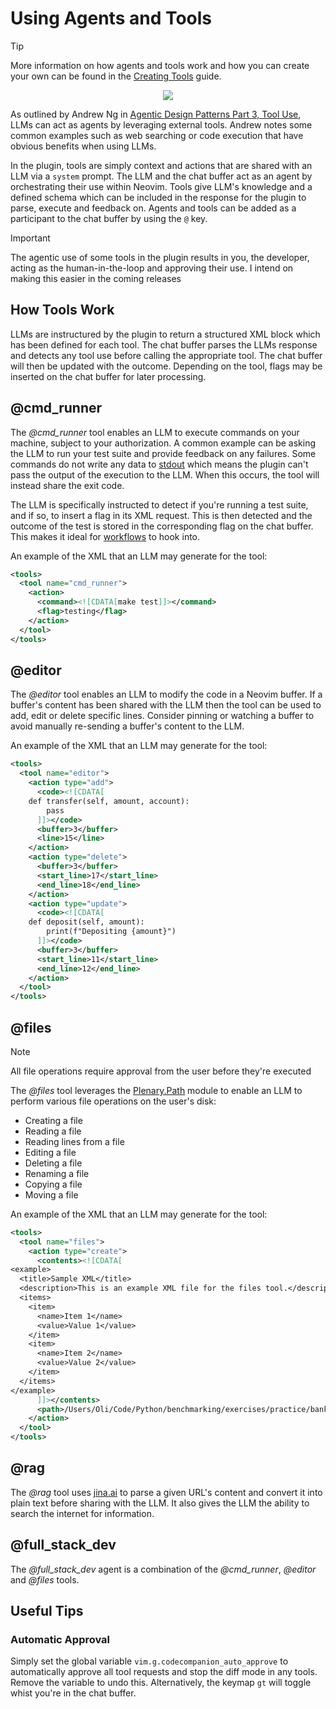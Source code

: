 # Using Agents and Tools

> [!TIP]
> More information on how agents and tools work and how you can create your own can be found in the [Creating Tools](/extending/tools.md) guide.

<p align="center">
<img src="https://github.com/user-attachments/assets/f4a5d52a-0de5-422d-a054-f7e97bb76f62" />
</p>

As outlined by Andrew Ng in [Agentic Design Patterns Part 3, Tool Use](https://www.deeplearning.ai/the-batch/agentic-design-patterns-part-3-tool-use), LLMs can act as agents by leveraging external tools. Andrew notes some common examples such as web searching or code execution that have obvious benefits when using LLMs.

In the plugin, tools are simply context and actions that are shared with an LLM via a `system` prompt. The LLM and the chat buffer act as an agent by orchestrating their use within Neovim. Tools give LLM's knowledge and a defined schema which can be included in the response for the plugin to parse, execute and feedback on. Agents and tools can be added as a participant to the chat buffer by using the `@` key.

> [!IMPORTANT]
> The agentic use of some tools in the plugin results in you, the developer, acting as the human-in-the-loop and
> approving their use. I intend on making this easier in the coming releases

## How Tools Work

LLMs are instructured by the plugin to return a structured XML block which has been defined for each tool. The chat buffer parses the LLMs response and detects any tool use before calling the appropriate tool. The chat buffer will then be updated with the outcome. Depending on the tool, flags may be inserted on the chat buffer for later processing.

## @cmd_runner

The _@cmd_runner_ tool enables an LLM to execute commands on your machine, subject to your authorization. A common example can be asking the LLM to run your test suite and provide feedback on any failures. Some commands do not write any data to [stdout](https://en.wikipedia.org/wiki/Standard_streams#Standard_output_(stdout)) which means the plugin can't pass the output of the execution to the LLM. When this occurs, the tool will instead share the exit code.

The LLM is specifically instructed to detect if you're running a test suite, and if so, to insert a flag in its XML request. This is then detected and the outcome of the test is stored in the corresponding flag on the chat buffer. This makes it ideal for [workflows](/extending/workflows) to hook into.

An example of the XML that an LLM may generate for the tool:

```xml
<tools>
  <tool name="cmd_runner">
    <action>
      <command><![CDATA[make test]]></command>
      <flag>testing</flag>
    </action>
  </tool>
</tools>
```

## @editor

The _@editor_ tool enables an LLM to modify the code in a Neovim buffer. If a buffer's content has been shared with the LLM then the tool can be used to add, edit or delete specific lines. Consider pinning or watching a buffer to avoid manually re-sending a buffer's content to the LLM.

An example of the XML that an LLM may generate for the tool:

```xml
<tools>
  <tool name="editor">
    <action type="add">
      <code><![CDATA[
    def transfer(self, amount, account):
        pass
      ]]></code>
      <buffer>3</buffer>
      <line>15</line>
    </action>
    <action type="delete">
      <buffer>3</buffer>
      <start_line>17</start_line>
      <end_line>18</end_line>
    </action>
    <action type="update">
      <code><![CDATA[
    def deposit(self, amount):
        print(f"Depositing {amount}")
      ]]></code>
      <buffer>3</buffer>
      <start_line>11</start_line>
      <end_line>12</end_line>
    </action>
  </tool>
</tools>
```

## @files

> [!NOTE]
> All file operations require approval from the user before they're executed

The _@files_ tool leverages the [Plenary.Path](https://github.com/nvim-lua/plenary.nvim/blob/master/lua/plenary/path.lua) module to enable an LLM to perform various file operations on the user's disk:

- Creating a file
- Reading a file
- Reading lines from a file
- Editing a file
- Deleting a file
- Renaming a file
- Copying a file
- Moving a file

An example of the XML that an LLM may generate for the tool:

```xml
<tools>
  <tool name="files">
    <action type="create">
      <contents><![CDATA[
<example>
  <title>Sample XML</title>
  <description>This is an example XML file for the files tool.</description>
  <items>
    <item>
      <name>Item 1</name>
      <value>Value 1</value>
    </item>
    <item>
      <name>Item 2</name>
      <value>Value 2</value>
    </item>
  </items>
</example>
      ]]></contents>
      <path>/Users/Oli/Code/Python/benchmarking/exercises/practice/bank-account/example.xml</path>
    </action>
  </tool>
</tools>
```

## @rag

The _@rag_ tool uses [jina.ai](https://jina.ai) to parse a given URL's content and convert it into plain text before sharing with the LLM. It also gives the LLM the ability to search the internet for information.

## @full_stack_dev

The _@full_stack_dev_ agent is a combination of the _@cmd_runner_, _@editor_ and _@files_ tools.

## Useful Tips

### Automatic Approval

Simply set the global variable `vim.g.codecompanion_auto_approve` to automatically approve all tool requests and stop the diff mode in any tools. Remove the variable to undo this. Alternatively, the keymap `gt` will toggle whist you're in the chat buffer.

